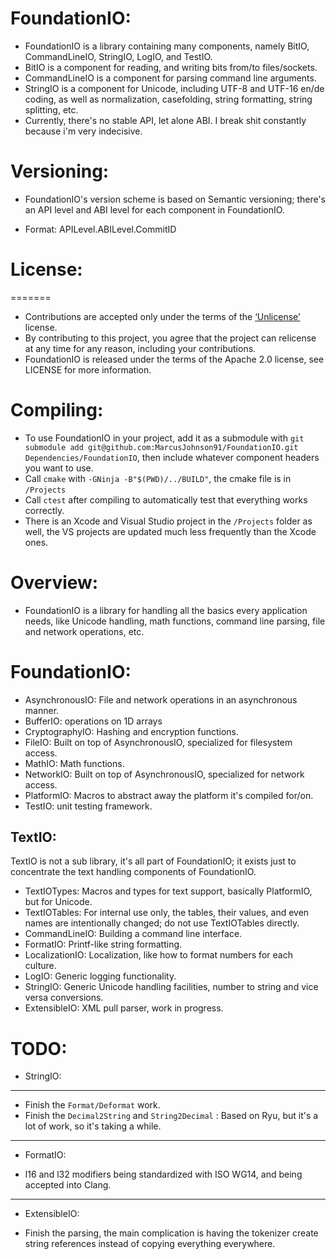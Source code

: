 # FoundationIO:
- FoundationIO is a library containing many components, namely BitIO, CommandLineIO, StringIO, LogIO, and TestIO.
- BitIO is a component for reading, and writing bits from/to files/sockets.
- CommandLineIO is a component for parsing command line arguments.
- StringIO is a component for Unicode, including UTF-8 and UTF-16 en/de coding, as well as normalization, casefolding, string formatting, string splitting, etc.
- Currently, there's no stable API, let alone ABI. I break shit constantly because i'm very indecisive.

# Versioning:
- FoundationIO's version scheme is based on Semantic versioning; there's an API level and ABI level for each component in FoundationIO.
* Format: APILevel.ABILevel.CommitID

# License:
=======
* Contributions are accepted only under the terms of the [‘Unlicense’](https://tldrlegal.com/license/unlicense) license.
* By contributing to this project, you agree that the project can relicense at any time for any reason, including your contributions.
* FoundationIO is released under the terms of the Apache 2.0 license, see LICENSE for more information.


# Compiling:
* To use FoundationIO in your project, add it as a submodule with `git submodule add git@github.com:MarcusJohnson91/FoundationIO.git Dependencies/FoundationIO`, then include whatever component headers you want to use.
* Call `cmake` with `-GNinja -B"$(PWD)/../BUILD"`, the cmake file is in `/Projects`
* Call `ctest` after compiling to automatically test that everything works correctly.
* There is an Xcode and Visual Studio project in the `/Projects` folder as well, the VS projects are updated much less frequently than the Xcode ones.

# Overview:
* FoundationIO is a library for handling all the basics every application needs, like Unicode handling, math functions, command line parsing, file and network operations, etc.

# FoundationIO:
* AsynchronousIO: File and network operations in an asynchronous manner.
* BufferIO: operations on 1D arrays
* CryptographyIO: Hashing and encryption functions.
* FileIO: Built on top of AsynchronousIO, specialized for filesystem access.
* MathIO: Math functions.
* NetworkIO: Built on top of AsynchronousIO, specialized for network access.
* PlatformIO: Macros to abstract away the platform it's compiled for/on.
* TestIO: unit testing framework.

TextIO:
--------
TextIO is not a sub library, it's all part of FoundationIO; it exists just to concentrate the text handling components of FoundationIO.

* TextIOTypes: Macros and types for text support, basically PlatformIO, but for Unicode.
* TextIOTables: For internal use only, the tables, their values, and even names are intentionally changed; do not use TextIOTables directly.
* CommandLineIO: Building a command line interface.
* FormatIO: Printf-like string formatting.
* LocalizationIO: Localization, like how to format numbers for each culture.
* LogIO: Generic logging functionality.
* StringIO: Generic Unicode handling facilities, number to string and vice versa conversions.
* ExtensibleIO: XML pull parser, work in progress.

# TODO:
* StringIO:
----
- Finish the `Format/Deformat` work.
- Finish the `Decimal2String` and `String2Decimal` :  Based on Ryu, but it's a lot of work, so it's taking a while.
----
* FormatIO:
- l16 and l32 modifiers being standardized with ISO WG14, and being accepted into Clang.
----
* ExtensibleIO:
- Finish the parsing, the main complication is having the tokenizer create string references instead of copying everything everywhere.
